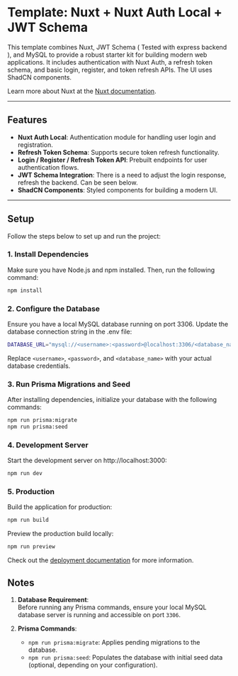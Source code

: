 # Template: Nuxt + Nuxt Auth Local + JWT Schema

This template combines Nuxt, JWT Schema ( Tested with express backend ), and MySQL to provide a robust starter kit for building modern web applications. It includes authentication with Nuxt Auth, a refresh token schema, and basic login, register, and token refresh APIs. The UI uses ShadCN components.

Learn more about Nuxt at the [Nuxt documentation](https://nuxt.com/docs/getting-started/introduction).

---

## Features

- **Nuxt Auth Local**: Authentication module for handling user login and registration.
- **Refresh Token Schema**: Supports secure token refresh functionality.
- **Login / Register / Refresh Token API**: Prebuilt endpoints for user authentication flows.
- **JWT Schema Integration**: There is a need to adjust the login response, refresh the backend. Can be seen below.
- **ShadCN Components**: Styled components for building a modern UI.

---

## Setup

Follow the steps below to set up and run the project:

### 1. Install Dependencies

Make sure you have Node.js and npm installed. Then, run the following command:

```bash
npm install
```

### 2. Configure the Database
Ensure you have a local MySQL database running on port 3306. Update the database connection string in the .env file:
```bash
DATABASE_URL="mysql://<username>:<password>@localhost:3306/<database_name>"
```
Replace `<username>`, `<password>`, and `<database_name>` with your actual database credentials.

### 3. Run Prisma Migrations and Seed
After installing dependencies, initialize your database with the following commands:
```bash
npm run prisma:migrate
npm run prisma:seed
```

### 4. Development Server
Start the development server on http://localhost:3000:
```bash
npm run dev
```

### 5. Production
Build the application for production:
```bash
npm run build
```
Preview the production build locally:
```bash
npm run preview
```
Check out the [deployment documentation](https://nuxt.com/docs/getting-started/deployment) for more information.

## Notes

1. **Database Requirement**:  
   Before running any Prisma commands, ensure your local MySQL database server is running and accessible on port `3306`.

2. **Prisma Commands**:  
   - `npm run prisma:migrate`: Applies pending migrations to the database.  
   - `npm run prisma:seed`: Populates the database with initial seed data (optional, depending on your configuration).
